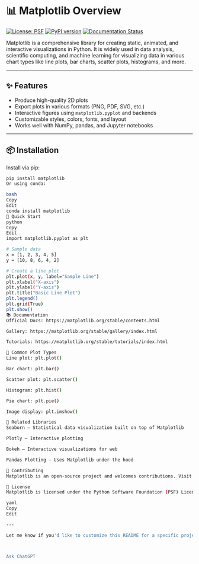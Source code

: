 # 📊 Matplotlib Overview

[![License: PSF](https://img.shields.io/badge/License-PSF-blue.svg)](https://docs.python.org/3/license.html)
[![PyPI version](https://badge.fury.io/py/matplotlib.svg)](https://pypi.org/project/matplotlib/)
[![Documentation Status](https://readthedocs.org/projects/matplotlib/badge/?version=latest)](https://matplotlib.org/stable/contents.html)

Matplotlib is a comprehensive library for creating static, animated, and interactive visualizations in Python. It is widely used in data analysis, scientific computing, and machine learning for visualizing data in various chart types like line plots, bar charts, scatter plots, histograms, and more.

---

## ✨ Features

- Produce high-quality 2D plots
- Export plots in various formats (PNG, PDF, SVG, etc.)
- Interactive figures using `matplotlib.pyplot` and backends
- Customizable styles, colors, fonts, and layout
- Works well with NumPy, pandas, and Jupyter notebooks

---

## 📦 Installation

Install via pip:

```bash
pip install matplotlib
Or using conda:

bash
Copy
Edit
conda install matplotlib
🚀 Quick Start
python
Copy
Edit
import matplotlib.pyplot as plt

# Sample data
x = [1, 2, 3, 4, 5]
y = [10, 8, 6, 4, 2]

# Create a line plot
plt.plot(x, y, label="Sample Line")
plt.xlabel("X-axis")
plt.ylabel("Y-axis")
plt.title("Basic Line Plot")
plt.legend()
plt.grid(True)
plt.show()
📚 Documentation
Official Docs: https://matplotlib.org/stable/contents.html

Gallery: https://matplotlib.org/stable/gallery/index.html

Tutorials: https://matplotlib.org/stable/tutorials/index.html

🔧 Common Plot Types
Line plot: plt.plot()

Bar chart: plt.bar()

Scatter plot: plt.scatter()

Histogram: plt.hist()

Pie chart: plt.pie()

Image display: plt.imshow()

🧠 Related Libraries
Seaborn – Statistical data visualization built on top of Matplotlib

Plotly – Interactive plotting

Bokeh – Interactive visualizations for web

Pandas Plotting – Uses Matplotlib under the hood

🤝 Contributing
Matplotlib is an open-source project and welcomes contributions. Visit the contributing guide to get started.

📝 License
Matplotlib is licensed under the Python Software Foundation (PSF) License.

yaml
Copy
Edit

---

Let me know if you'd like to customize this README for a specific project or use case!



Ask ChatGPT
